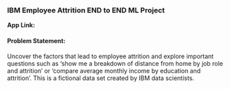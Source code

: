 ### IBM Employee Attrition END to END ML Project ###

<b>App Link:</b>

#### Problem Statement:
Uncover the factors that lead to employee attrition and explore important questions such as ‘show me a breakdown of distance from home by job role and attrition’ or ‘compare average monthly income by education and attrition’. This is a fictional data set created by IBM data scientists.